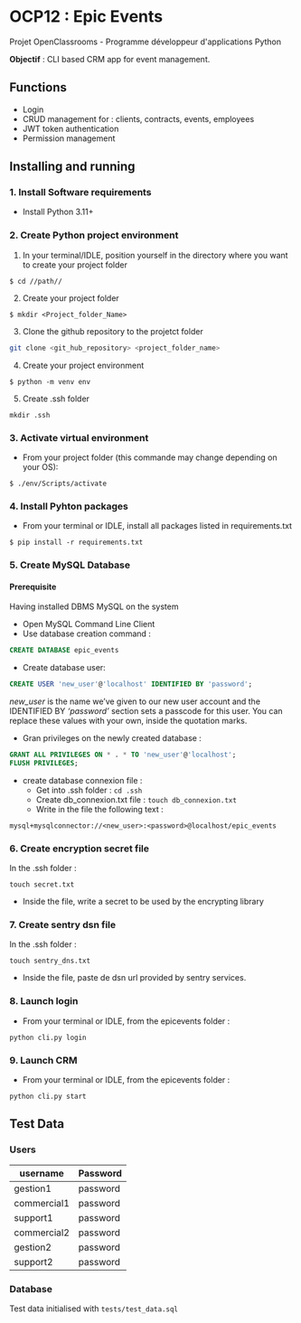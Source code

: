 # OCP12 : Epic Events

Projet OpenClassrooms - Programme développeur d'applications Python

**Objectif** : CLI based CRM app for event management.

## Functions
- Login
- CRUD management for : clients, contracts, events, employees
- JWT token authentication
- Permission management

## Installing and running

### 1. Install Software requirements
- Install Python 3.11+

### 2. Create Python project environment
1. In your terminal/IDLE, position yourself in the directory where you want
to create your project folder
```shell
$ cd //path//
```

2. Create your project folder 
```shell
$ mkdir <Project_folder_Name>
```

3. Clone the github repository to the projetct folder
```bash
git clone <git_hub_repository> <project_folder_name>
```

4. Create your project environment 
```shell
$ python -m venv env
```

5. Create .ssh folder
```shell
mkdir .ssh
```

### 3. Activate virtual environment
- From your project folder (this commande may change depending on your OS):
```shell
$ ./env/Scripts/activate
```

### 4. Install Pyhton packages
- From your terminal or IDLE, install all packages listed in requirements.txt
```shell
$ pip install -r requirements.txt
```

### 5. Create MySQL Database
#### Prerequisite
Having installed DBMS MySQL on the system

- Open MySQL Command Line Client
- Use database creation command : 
```sql
CREATE DATABASE epic_events
```
- Create database user:
```sql
CREATE USER 'new_user'@'localhost' IDENTIFIED BY 'password';
```
*new_user* is the name we’ve given to our new user account and the IDENTIFIED BY *‘password’* section sets a 
passcode for this user. You can replace these values with your own, inside the quotation marks.
- Gran privileges on the newly created database :
```sql
GRANT ALL PRIVILEGES ON * . * TO 'new_user'@'localhost';
FLUSH PRIVILEGES;
```
- create database connexion file :
  - Get into .ssh folder :
  `cd .ssh`
  - Create db_connexion.txt file : `touch db_connexion.txt`
  - Write in the file the following text :
```text
mysql+mysqlconnector://<new_user>:<password>@localhost/epic_events
```

### 6. Create encryption secret file
In the .ssh folder :
```shell
touch secret.txt
```
- Inside the file, write a secret to be used by the encrypting library

### 7.  Create sentry dsn file
In the .ssh folder :
```shell
touch sentry_dns.txt
```
- Inside the file, paste de dsn url provided by sentry services.

### 8. Launch login
- From your terminal or IDLE, from the epicevents folder :
```shell
python cli.py login
```

### 9. Launch CRM
- From your terminal or IDLE, from the epicevents folder :
```shell
python cli.py start
```

## Test Data

### Users
| username    | Password     |
|-------------|--------------|
| gestion1    | password     |
| commercial1 | password     |
| support1    | password     |
| commercial2 | password     |
| gestion2    | password     |
| support2    | password     |

### Database
Test data initialised with `tests/test_data.sql`



